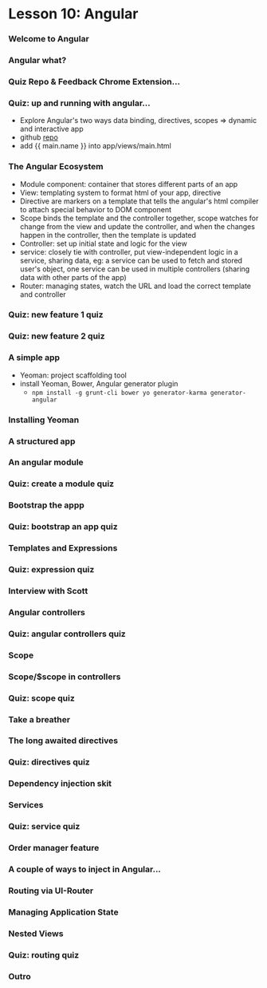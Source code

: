 # Lesson 10: Angular

### Welcome to Angular
### Angular what?
### Quiz Repo & Feedback Chrome Extension...
### Quiz: up and running with angular...
* Explore Angular's two ways data binding, directives, scopes => dynamic and interactive app
* github [repo](https://github.com/bunnydeviloper/Angular-Up-and-Running.git)
* add {{ main.name }} into app/views/main.html

### The Angular Ecosystem
* Module component: container that stores different parts of an app
* View: templating system to format html of your app, directive
* Directive are markers on a template that tells the angular's html compiler to attach special behavior to DOM component
* Scope binds the template and the controller together, scope watches for change from the view and update the controller, and when the changes happen in the controller, then the template is updated
* Controller: set up initial state and logic for the view
* service: closely tie with controller, put view-independent logic in a service, sharing data, eg: a service can be used to fetch and stored user's object, one service can be used in multiple controllers (sharing data with other parts of the app)
* Router: managing states, watch the URL and load the correct template and controller

### Quiz: new feature 1 quiz
### Quiz: new feature 2 quiz
### A simple app
* Yeoman: project scaffolding tool
* install Yeoman, Bower, Angular generator plugin
  * `npm install -g grunt-cli bower yo generator-karma generator-angular`

### Installing Yeoman
### A structured app
### An angular module
### Quiz: create a module quiz
### Bootstrap the appp
### Quiz: bootstrap an app quiz
### Templates and Expressions
### Quiz: expression quiz
### Interview with Scott
### Angular controllers
### Quiz: angular controllers quiz
### Scope
### Scope/$scope in controllers
### Quiz: scope quiz
### Take a breather
### The long awaited directives
### Quiz: directives quiz
### Dependency injection skit
### Services
### Quiz: service quiz
### Order manager feature
### A couple of ways to inject in Angular...
### Routing via UI-Router
### Managing Application State
### Nested Views
### Quiz: routing quiz
### Outro
